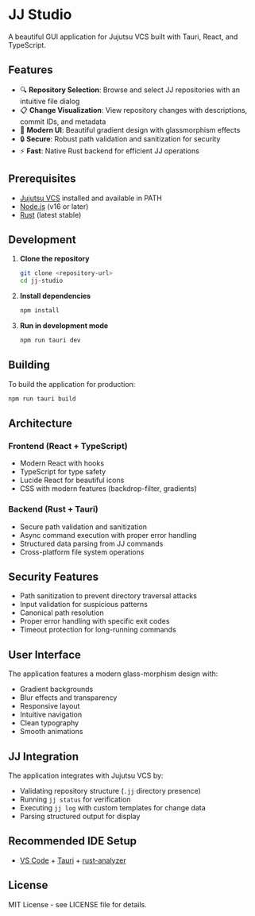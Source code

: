 # JJ Studio

A beautiful GUI application for Jujutsu VCS built with Tauri, React, and TypeScript.

## Features

- 🔍 **Repository Selection**: Browse and select JJ repositories with an intuitive file dialog
- 📋 **Change Visualization**: View repository changes with descriptions, commit IDs, and metadata
- 🎨 **Modern UI**: Beautiful gradient design with glassmorphism effects
- 🔒 **Secure**: Robust path validation and sanitization for security
- ⚡ **Fast**: Native Rust backend for efficient JJ operations

## Prerequisites

- [Jujutsu VCS](https://github.com/martinvonz/jj) installed and available in PATH
- [Node.js](https://nodejs.org/) (v16 or later)
- [Rust](https://rustup.rs/) (latest stable)

## Development

1. **Clone the repository**
   ```bash
   git clone <repository-url>
   cd jj-studio
   ```

2. **Install dependencies**
   ```bash
   npm install
   ```

3. **Run in development mode**
   ```bash
   npm run tauri dev
   ```

## Building

To build the application for production:

```bash
npm run tauri build
```

## Architecture

### Frontend (React + TypeScript)
- Modern React with hooks
- TypeScript for type safety
- Lucide React for beautiful icons
- CSS with modern features (backdrop-filter, gradients)

### Backend (Rust + Tauri)
- Secure path validation and sanitization
- Async command execution with proper error handling
- Structured data parsing from JJ commands
- Cross-platform file system operations

## Security Features

- Path sanitization to prevent directory traversal attacks
- Input validation for suspicious patterns
- Canonical path resolution
- Proper error handling with specific exit codes
- Timeout protection for long-running commands

## User Interface

The application features a modern glass-morphism design with:
- Gradient backgrounds
- Blur effects and transparency
- Responsive layout
- Intuitive navigation
- Clean typography
- Smooth animations

## JJ Integration

The application integrates with Jujutsu VCS by:
- Validating repository structure (`.jj` directory presence)
- Running `jj status` for verification
- Executing `jj log` with custom templates for change data
- Parsing structured output for display

## Recommended IDE Setup

- [VS Code](https://code.visualstudio.com/) + [Tauri](https://marketplace.visualstudio.com/items?itemName=tauri-apps.tauri-vscode) + [rust-analyzer](https://marketplace.visualstudio.com/items?itemName=rust-lang.rust-analyzer)

## License

MIT License - see LICENSE file for details.
